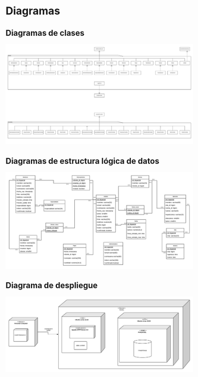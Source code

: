 # Diagramas

## Diagramas de clases

![Diagrama de clases](images/clases.png)

## Diagramas de estructura lógica de datos

![Diagrama de estructura lógica de datos](images/estructura.png)

## Diagrama de despliegue

![Diagrama de despliegue](images/despliegue.png)
